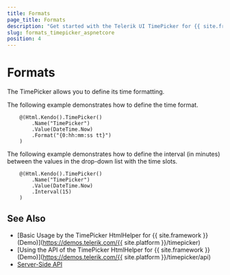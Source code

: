 ```yaml
---
title: Formats
page_title: Formats
description: "Get started with the Telerik UI TimePicker for {{ site.framework }} and learn how to define the time format of the HTML Helper."
slug: formats_timepicker_aspnetcore
position: 4
---
```


# Formats

The TimePicker allows you to define its time formatting.

The following example demonstrates how to define the time format.

```
    @(Html.Kendo().TimePicker()
        .Name("TimePicker")
        .Value(DateTime.Now)
        .Format("{0:hh:mm:ss tt}")
    )
```

The following example demonstrates how to define the interval (in minutes) between the values in the drop-down list with the time slots.

```
    @(Html.Kendo().TimePicker()
        .Name("TimePicker")
        .Value(DateTime.Now)
        .Interval(15)
    )
```

## See Also

* [Basic Usage by the TimePicker HtmlHelper for {{ site.framework }} (Demo)](https://demos.telerik.com/{{ site.platform }}/timepicker)
* [Using the API of the TimePicker HtmlHelper for {{ site.framework }} (Demo)](https://demos.telerik.com/{{ site.platform }}/timepicker/api)
* [Server-Side API](/api/timepicker)
